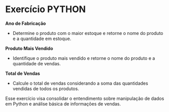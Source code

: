 # Exercício PYTHON

**Ano de Fabricação**

- Determine o produto com o maior estoque e retorne o nome do produto e a quantidade em estoque.

**Produto Mais Vendido**

- Identifique o produto mais vendido e retorne o nome do produto e a quantidade de vendas.

**Total de Vendas**

- Calcule o total de vendas considerando a soma das quantidades vendidas de todos os produtos.


Esse exercício visa consolidar o entendimento sobre manipulação de dados em Python e análise básica de informações de vendas.
